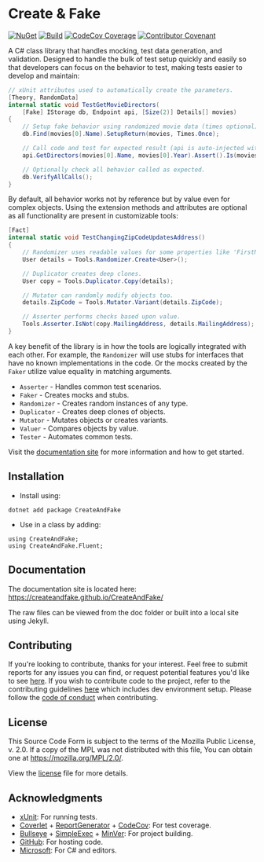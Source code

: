 # Create & Fake

[![NuGet](https://img.shields.io/nuget/v/CreateAndFake)](https://www.nuget.org/packages/CreateAndFake) [![Build](https://github.com/CreateAndFake/CreateAndFake/workflows/Integration/badge.svg)](../../actions?query=workflow%3AIntegration) [![CodeCov Coverage](https://codecov.io/gh/CreateAndFake/CreateAndFake/branch/master/graph/badge.svg)](https://codecov.io/gh/CreateAndFake/CreateAndFake/branch/master) [![Contributor Covenant](https://img.shields.io/badge/Contributor%20Covenant-2.1-4baaaa.svg)](code_of_conduct.md)

A C# class library that handles mocking, test data generation, and validation. Designed to handle the bulk of test setup quickly and easily so that developers can focus on the behavior to test, making tests easier to develop and maintain:

```c#
// xUnit attributes used to automatically create the parameters.
[Theory, RandomData]
internal static void TestGetMovieDirectors(
    [Fake] IStorage db, Endpoint api, [Size(2)] Details[] movies)
{
    // Setup fake behavior using randomized movie data (times optional).
    db.Find(movies[0].Name).SetupReturn(movies, Times.Once);

    // Call code and test for expected result (api is auto-injected with db fake).
    api.GetDirectors(movies[0].Name, movies[0].Year).Assert().Is(movies[0].Directors);

    // Optionally check all behavior called as expected.
    db.VerifyAllCalls();
}
```

By default, all behavior works not by reference but by value even for complex objects. Using the extension methods and attributes are optional as all functionality are present in customizable tools:

```C#
[Fact]
internal static void TestChangingZipCodeUpdatesAddress()
{
    // Randomizer uses readable values for some properties like 'FirstName'.
    User details = Tools.Randomizer.Create<User>();

    // Duplicator creates deep clones. 
    User copy = Tools.Duplicator.Copy(details);

    // Mutator can randomly modify objects too.
    details.ZipCode = Tools.Mutator.Variant(details.ZipCode);

    // Asserter performs checks based upon value.
    Tools.Asserter.IsNot(copy.MailingAddress, details.MailingAddress);
}
```

A key benefit of the library is in how the tools are logically integrated with each other. For example, the `Randomizer` will use stubs for interfaces that have no known implementations in the code. Or the mocks created by the `Faker` utilize value equality in matching arguments.

* `Asserter` - Handles common test scenarios.
* `Faker` - Creates mocks and stubs.
* `Randomizer` - Creates random instances of any type.
* `Duplicator` - Creates deep clones of objects.
* `Mutator` - Mutates objects or creates variants.
* `Valuer` - Compares objects by value.
* `Tester` - Automates common tests.

Visit the [documentation site](https://createandfake.github.io/CreateAndFake/) for more information and how to get started.

## Installation

* Install using:

```
dotnet add package CreateAndFake
```

* Use in a class by adding:

```
using CreateAndFake;
using CreateAndFake.Fluent;
```

## Documentation

The documentation site is located here: https://createandfake.github.io/CreateAndFake/

The raw files can be viewed from the doc folder or built into a local site using Jekyll.

## Contributing

If you're looking to contribute, thanks for your interest. Feel free to submit reports for any issues you can find, or request potential features you'd like to see [here](../../issues). If you wish to contribute code to the project, refer to the contributing guidelines [here](.github/CONTRIBUTING.md) which includes dev environment setup. Please follow the [code of conduct](.github/CODE_OF_CONDUCT.md) when contributing.

## License

This Source Code Form is subject to the terms of the Mozilla Public License, v. 2.0. If a copy of the MPL was not distributed with this file, You can obtain one at https://mozilla.org/MPL/2.0/.

View the [license](LICENSE.txt) file for more details.

## Acknowledgments

* [xUnit](https://xunit.github.io/): For running tests.
* [Coverlet](https://github.com/tonerdo/coverlet) + [ReportGenerator](https://danielpalme.github.io/ReportGenerator/) + [CodeCov](https://codecov.io/): For test coverage.
* [Bullseye](https://github.com/adamralph/bullseye) + [SimpleExec](https://github.com/adamralph/simple-exec) + [MinVer](https://github.com/adamralph/minver): For project building.
* [GitHub](https://github.com/): For hosting code.
* [Microsoft](https://visualstudio.microsoft.com/vs/features/net-development/): For C# and editors.
